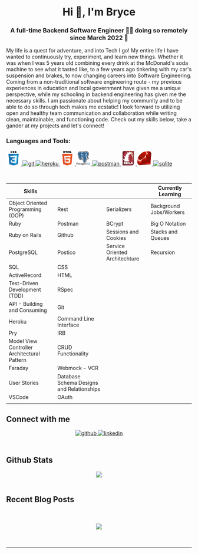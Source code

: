<h1 align="center">Hi 👋, I'm Bryce</h1>
<h3 align="center">A full-time Backend Software Engineer 👨‍💻 doing so remotely since March 2022 🚀</h3>

<p align="left">
My life is a quest for adventure, and into Tech I go! My entire life I have wanted to continuously try, experiment, and learn new things. Whether it was when I was 5 years old combining every drink at the McDonald's soda machine to see what it tasted like, to a few years ago tinkering with my car's suspension and brakes, to now changing careers into Software Engineering. Coming from a non-traditional software engineering route - my previous experiences in education and local government have given me a unique perspective, while my schooling in backend engineering has given me the necessary skills. I am passionate about helping my community and to be able to do so through tech makes me ecstatic! I look forward to utilizing open and healthy team communication and collaboration while writing clean, maintainable, and functioning code. Check out my skills below, take a gander at my projects and let's connect!
</p>

<h3 align="left">Languages and Tools:</h3>
<p align="left"> <a href="https://www.w3schools.com/css/" target="_blank" rel="noreferrer"> <img src="https://raw.githubusercontent.com/devicons/devicon/master/icons/css3/css3-original-wordmark.svg" alt="css3" width="40" height="40"/> </a> <a href="https://git-scm.com/" target="_blank" rel="noreferrer"> <img src="https://www.vectorlogo.zone/logos/git-scm/git-scm-icon.svg" alt="git" width="40" height="40"/> </a> <a href="https://heroku.com" target="_blank" rel="noreferrer"> <img src="https://www.vectorlogo.zone/logos/heroku/heroku-icon.svg" alt="heroku" width="40" height="40"/> </a> <a href="https://www.w3.org/html/" target="_blank" rel="noreferrer"> <img src="https://raw.githubusercontent.com/devicons/devicon/master/icons/html5/html5-original-wordmark.svg" alt="html5" width="40" height="40"/> </a> <a href="https://www.postgresql.org" target="_blank" rel="noreferrer"> <img src="https://raw.githubusercontent.com/devicons/devicon/master/icons/postgresql/postgresql-original-wordmark.svg" alt="postgresql" width="40" height="40"/> </a> <a href="https://postman.com" target="_blank" rel="noreferrer"> <img src="https://www.vectorlogo.zone/logos/getpostman/getpostman-icon.svg" alt="postman" width="40" height="40"/> </a> <a href="https://rubyonrails.org" target="_blank" rel="noreferrer"> <img src="https://raw.githubusercontent.com/devicons/devicon/master/icons/rails/rails-original-wordmark.svg" alt="rails" width="40" height="40"/> </a> <a href="https://www.ruby-lang.org/en/" target="_blank" rel="noreferrer"> <img src="https://raw.githubusercontent.com/devicons/devicon/master/icons/ruby/ruby-original.svg" alt="ruby" width="40" height="40"/> </a> <a href="https://www.sqlite.org/" target="_blank" rel="noreferrer"> <img src="https://www.vectorlogo.zone/logos/sqlite/sqlite-icon.svg" alt="sqlite" width="40" height="40"/> </a> </p>
<br>

|Skills| | |Currently Learning|
|---|---|---|---|
|Object Oriented Programming (OOP)|Rest|Serializers   |Background Jobs/Workers|
|Ruby|Postman|BCrypt   |Big O Notation|
|Ruby on Rails|Github|Sessions and Cookies   |Stacks and Queues|
|PostgreSQL|Postico|Service Oriented Architechture   |Recursion|
|SQL|CSS|   |
|ActiveRecord|HTML|   |
|Test-Driven Development (TDD)|RSpec|   |
|API - Building and Consuming|Git|   |
|Heroku|Command Line Interface|   |
|Pry|IRB|   |
|Model View Controller Architectural Pattern|CRUD Functionality   |   |
|Faraday|Webmock - VCR|   |
|User Stories| Database Schema Designs and Relationships|   |
|VSCode|OAuth|   |
|   |   |   |


## Connect with me  
<div align="center">
<a href="https://github.com/brycesimonds" target="_blank">
<img src=https://img.shields.io/badge/github-%2324292e.svg?&style=for-the-badge&logo=github&logoColor=white alt=github style="margin-bottom: 5px;" />
</a>
<a href="https://linkedin.com/in/https://www.linkedin.com/in/bryce-simonds" target="_blank">
<img src=https://img.shields.io/badge/linkedin-%231E77B5.svg?&style=for-the-badge&logo=linkedin&logoColor=white alt=linkedin style="margin-bottom: 5px;" />
</a>  
</div>  
  

<br/>  


## Github Stats  
<div align="center"><img src="https://github-readme-stats.vercel.app/api?username=brycesimonds&show_icons=true&count_private=true&hide_border=true" align="center" /></div>  

<br/>  


## Recent Blog Posts  
<!-- BLOG-POST-LIST:START -->  

<!-- BLOG-POST-LIST:END -->  

<br/>  

  

<br/>  

<div align="center">
<img src="https://komarev.com/ghpvc/?username=brycesimonds&&style=flat-square" align="center" />
</div>  
  

<br/>  

<div align="center"></div>
<br />

----
